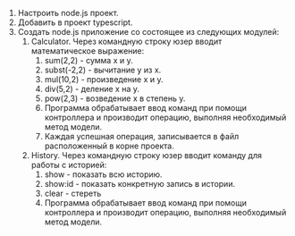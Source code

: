 1. Настроить node.js проект.
2. Добавить в проект typescript.
3. Создать node.js приложение со состоящее из следующих модулей:
   1. Calculator. Через командную строку юзер вводит математическое выражение:
      1. sum(2,2) - сумма x и y.
      2. subst(-2,2) - вычитание y из x.
      3. mul(10,2) - произведение x и y.
      4. div(5,2) - деление x на y.
      5. pow(2,3) - возведение x в степень y.
      6. Программа обрабатывает ввод команд при помощи контроллера и производит операцию, выполняя необходимый метод модели.
      7. Каждая успешная операция, записывается в файл расположенный в корне проекта.
   2. History. Через командную строку юзер вводит команду для работы с историей:
      1. show - показать всю историю.
      2. show:id - показать конкретную запись в истории.
      3. clear - стереть
      4. Программа обрабатывает ввод команд при помощи контроллера и производит операцию, выполняя необходимый метод модели.
